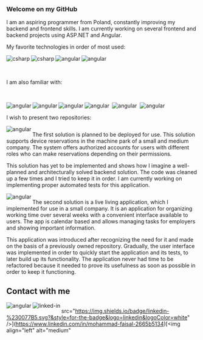 ### Welcome on my GitHub
I am an aspiring programmer from Poland, constantly improving my backend and frontend skills. I am currently working on several frontend and backend projects using ASP.NET and Angular.
 
My favorite technologies in order of most used:

  <img align="left" alt="csharp" src="https://img.shields.io/badge/.NET-5C2D91?style=for-the-badge&logo=.net&logoColor=white" /><img>
   <img align="left" alt="csharp" src="https://img.shields.io/badge/C%23-239120?style=for-the-badge&logo=c-sharp&logoColor=white" /><img>
<img align="left" alt="angular" src="https://img.shields.io/badge/Angular-DD0031?style=for-the-badge&logo=angular&logoColor=white" /><img >
 <img align="left" alt="angular" src="https://img.shields.io/badge/Microsoft_SQL_Server-CC2927?style=for-the-badge&logo=microsoft-sql-server&logoColor=white" /><img >
 
<br>

I am also familiar with:

<br>

<img align="left" alt="angular" src="https://img.shields.io/badge/Visual%20Studio-5C2D91.svg?style=for-the-badge&logo=visual-studio&logoColor=white" /><img >
<img align="bottom"  alt="angular" src="https://img.shields.io/badge/%20-SOLID-black?style=for-the-badge&logo=SL&logoColor=white" /><img >
<img align="left" alt="angular" src="https://img.shields.io/badge/%20-entity%20framework-blueviolet?style=for-the-badge&logo=EF&logoColor=white" /><img >
<img align="bottom"  alt="angular" src="https://img.shields.io/badge/%20-REST-black?style=for-the-badge&logo=SL&logoColor=white" /><img >
<img align="left" alt="angular" src="https://img.shields.io/badge/Postman-FF6C37?style=for-the-badge&logo=postman&logoColor=white" /><img >
<img align="left" alt="angular" src="https://img.shields.io/badge/Swagger-85EA2D?style=for-the-badge&logo=Swagger&logoColor=white" /><img > 


 I wish to present two repositories:
 
 <img align="left" alt="angular" src="https://img.shields.io/badge/-1.%20Production%20Scheduler-white?style=for-the-badge" /><img >
 
 The first solution is planned to be deployed for use. This solution supports device reservations in the machine park of a small and medium company. The system offers authorized accounts for users with different roles who can make reservations depending on their permissions.
 
 This solution has yet to be implemented and shows how I imagine a well-planned and architecturally solved backend solution. The code was cleaned up a few times and I tried to keep it in order. I am currently working on implementing proper automated tests for this application.
 
 <img align="left" alt="angular" src="https://img.shields.io/badge/-2.%20Tasks%20Manager-white?style=for-the-badge" /><img >
 
 The second solution is a live living application, which I implemented for use in a small company. It is an application for organizing working time over several weeks with a convenient interface available to users. The app is calendar based and allows managing tasks for employers and showing important information.
 
 This application was introduced after recognizing the need for it and made on the basis of a previously owned repository.
Gradually, the user interface was implemented in order to quickly start the application and its tests, to later build up its functionality. The application never had time to be refactored because it needed to prove its usefulness as soon as possible in order to keep it functioning.

## Contact with me
<img align="left" alt="angular" src="https://img.shields.io/badge/Gmail-D14836?style=for-the-badge&logo=gmail&logoColor=white"/><img >
<img align="left" alt="linked-in" src="https://img.shields.io/badge/linkedin-%230077B5.svg?&style=for-the-badge&logo=linkedin&logoColor=white" /> 

src="https://img.shields.io/badge/linkedin-%230077B5.svg?&style=for-the-badge&logo=linkedin&logoColor=white" />](https://www.linkedin.com/in/mohammad-faisal-2665b5134)[<img align="left" alt="medium" 
